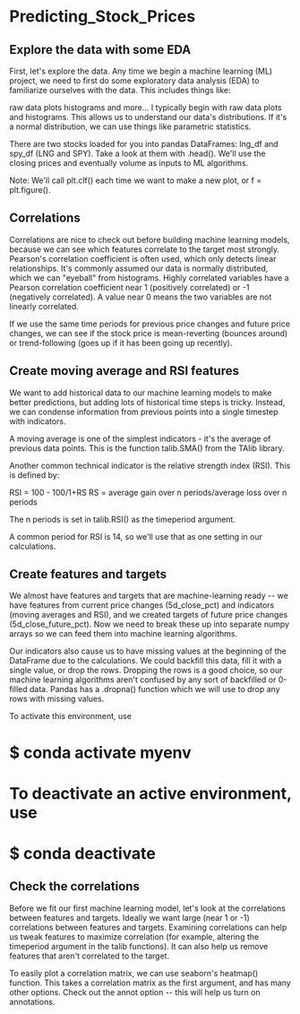 # Predicting_Stock_Prices

## Explore the data with some EDA
First, let's explore the data. Any time we begin a machine learning (ML) project, we need to first do some exploratory data analysis (EDA) to familiarize ourselves with the data. This includes things like:

raw data plots
histograms
and more…
I typically begin with raw data plots and histograms. This allows us to understand our data's distributions. If it's a normal distribution, we can use things like parametric statistics.

There are two stocks loaded for you into pandas DataFrames: lng_df and spy_df (LNG and SPY). Take a look at them with .head(). We'll use the closing prices and eventually volume as inputs to ML algorithms.

Note: We'll call plt.clf() each time we want to make a new plot, or f = plt.figure().

## Correlations
Correlations are nice to check out before building machine learning models, because we can see which features correlate to the target most strongly. Pearson's correlation coefficient is often used, which only detects linear relationships. It's commonly assumed our data is normally distributed, which we can "eyeball" from histograms. Highly correlated variables have a Pearson correlation coefficient near 1 (positively correlated) or -1 (negatively correlated). A value near 0 means the two variables are not linearly correlated.

If we use the same time periods for previous price changes and future price changes, we can see if the stock price is mean-reverting (bounces around) or trend-following (goes up if it has been going up recently).

## Create moving average and RSI features
We want to add historical data to our machine learning models to make better predictions, but adding lots of historical time steps is tricky. Instead, we can condense information from previous points into a single timestep with indicators.

A moving average is one of the simplest indicators - it's the average of previous data points. This is the function talib.SMA() from the TAlib library.

Another common technical indicator is the relative strength index (RSI). This is defined by:

RSI = 100 - 100/1+RS
RS = average gain over n periods/average loss over n periods

The n periods is set in talib.RSI() as the timeperiod argument.

A common period for RSI is 14, so we'll use that as one setting in our calculations.

## Create features and targets
We almost have features and targets that are machine-learning ready -- we have features from current price changes (5d_close_pct) and indicators (moving averages and RSI), and we created targets of future price changes (5d_close_future_pct). Now we need to break these up into separate numpy arrays so we can feed them into machine learning algorithms.

Our indicators also cause us to have missing values at the beginning of the DataFrame due to the calculations. We could backfill this data, fill it with a single value, or drop the rows. Dropping the rows is a good choice, so our machine learning algorithms aren't confused by any sort of backfilled or 0-filled data. Pandas has a .dropna() function which we will use to drop any rows with missing values.


To activate this environment, use
#
#     $ conda activate myenv
#
# To deactivate an active environment, use
#
#     $ conda deactivate

## Check the correlations
Before we fit our first machine learning model, let's look at the correlations between features and targets. Ideally we want large (near 1 or -1) correlations between features and targets. Examining correlations can help us tweak features to maximize correlation (for example, altering the timeperiod argument in the talib functions). It can also help us remove features that aren't correlated to the target.

To easily plot a correlation matrix, we can use seaborn's heatmap() function. This takes a correlation matrix as the first argument, and has many other options. Check out the annot option -- this will help us turn on annotations.
